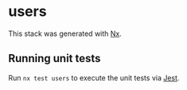 # users

This stack was generated with [Nx](https://nx.dev).

## Running unit tests

Run `nx test users` to execute the unit tests via [Jest](https://jestjs.io).
